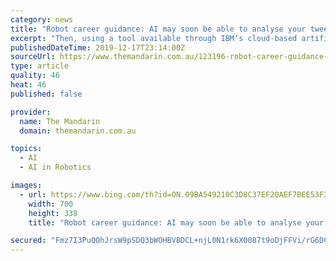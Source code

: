 ```yaml
---
category: news
title: "Robot career guidance: AI may soon be able to analyse your tweets to match you to a job"
excerpt: "Then, using a tool available through IBM’s cloud-based artificial intelligence engine Watson, and its Personality Insights service, we gave each profile a score across ten personality-related characteristics, based on the language in their posts. We used a variety of data analytics and machine learning techniques to explore the personality of ..."
publishedDateTime: 2019-12-17T23:14:00Z
sourceUrl: https://www.themandarin.com.au/123196-robot-career-guidance-ai-may-soon-be-able-to-analyse-your-tweets-to-match-you-to-a-job/
type: article
quality: 46
heat: 46
published: false

provider:
  name: The Mandarin
  domain: themandarin.com.au

topics:
  - AI
  - AI in Robotics

images:
  - url: https://www.bing.com/th?id=ON.09BA549210C3D8C37EF20AEF7BEE53F3
    width: 700
    height: 338
    title: "Robot career guidance: AI may soon be able to analyse your tweets to match you to a job"

secured: "Fmz7I3PuQOhJrsW9pSDQ3bWOHBVBDCL+njL0N1rk6X0087t9oDjFFVi/rG6DC3zaqP3SSYZJES2j1xFM09wMlOAOJgF9Dqw2uFN8MXAnjC3wnYRvhT5USuf2BFOZwpAe8fMpb9o/UAw5f/kL+cMP4Xfx4PJ8/6U/FcnQJXaVd8T9UzfVikcxsfHBoYTvAENDON7FOh0bTK3LQ4bzUP9T4JANYyQM/bKNeDHCzbl2Na3MaeSLlSPQysLS9tJZGinMRJKPiM7fH5R27RFTMBbGHQ==;ZNlA69RR7YNbNSI5dahvfQ=="
---
```


